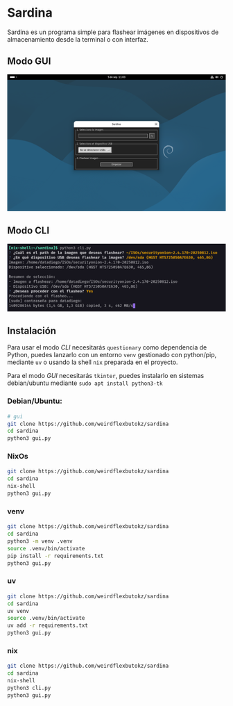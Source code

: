 # Sardina

Sardina es un programa simple para flashear imágenes en dispositivos de almacenamiento desde la terminal o con interfaz.

## Modo GUI
![](./resources/capture-gui.png)

## Modo CLI
![](./resources/capture-cli.png)

## Instalación

Para usar el modo *CLI* necesitarás `questionary` como dependencia de Python, puedes lanzarlo con un entorno `venv` gestionado con python/pip, mediante `uv` o usando la shell `nix` preparada en el proyecto.

Para el modo *GUI* necesitarás `tkinter`, puedes instalarlo en sistemas debian/ubuntu mediante `sudo apt install python3-tk`

### Debian/Ubuntu:

```bash
# gui
git clone https://github.com/weirdflexbutokz/sardina
cd sardina 
python3 gui.py
```

### NixOs

```bash
git clone https://github.com/weirdflexbutokz/sardina
cd sardina
nix-shell
python3 gui.py
```

### venv

```bash
git clone https://github.com/weirdflexbutokz/sardina
cd sardina
python3 -m venv .venv
source .venv/bin/activate
pip install -r requirements.txt
python3 gui.py
```

### uv

```bash
git clone https://github.com/weirdflexbutokz/sardina
cd sardina
uv venv
source .venv/bin/activate
uv add -r requirements.txt
python3 gui.py
```

### nix

```bash
git clone https://github.com/weirdflexbutokz/sardina
cd sardina
nix-shell
python3 cli.py
python3 gui.py
```